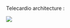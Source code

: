 Telecardio architecture : 

![](https://github.com/ilyvmi/Telecardio-microservices/blob/main/Telecardio-platform.png)
